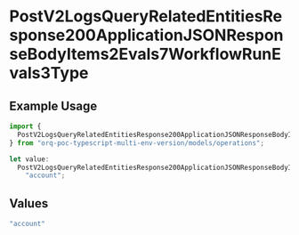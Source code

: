 # PostV2LogsQueryRelatedEntitiesResponse200ApplicationJSONResponseBodyItems2Evals7WorkflowRunEvals3Type

## Example Usage

```typescript
import {
  PostV2LogsQueryRelatedEntitiesResponse200ApplicationJSONResponseBodyItems2Evals7WorkflowRunEvals3Type,
} from "orq-poc-typescript-multi-env-version/models/operations";

let value:
  PostV2LogsQueryRelatedEntitiesResponse200ApplicationJSONResponseBodyItems2Evals7WorkflowRunEvals3Type =
    "account";
```

## Values

```typescript
"account"
```